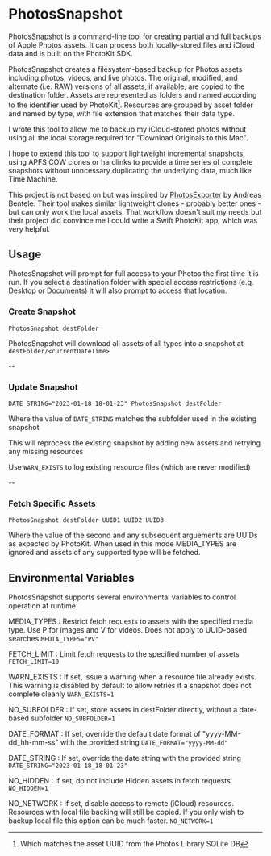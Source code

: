 # PhotosSnapshot

PhotosSnapshot is a command-line tool for creating partial and full backups of Apple Photos assets. It can process both locally-stored files and iCloud data and is built on the PhotoKit SDK.

PhotosSnapshot creates a filesystem-based backup for Photos assets including photos, videos, and live photos. The original, modified, and alternate (i.e. RAW) versions of all assets, if available, are  copied to the destination folder. Assets are represented as folders and named according to the identifier used by PhotoKit[^1]. Resources are grouped by asset folder and named by type, with file extension that matches their data type.

[^1]: Which matches the asset UUID from the Photos Library SQLite DB

I wrote this tool to allow me to backup my iCloud-stored photos without using all the local storage required for "Download Originals to this Mac".

I hope to extend this tool to support lightweight incremental snapshots, using APFS COW clones or hardlinks to provide a time series of complete snapshots without unncessary duplicating the underlying data, much like Time Machine.

This project is not based on but was inspired by [PhotosExporter](https://github.com/abentele/PhotosExporter) by Andreas Bentele. Their tool makes similar lightweight clones - probably better ones - but can only work the local assets. That workflow doesn't suit my needs but their project did convince me I could write a Swift PhotoKit app, which was very helpful.

## Usage

PhotosSnapshot will prompt for full access to your Photos the first time it is run. If you select a destination folder with special access restrictions (e.g. Desktop or Documents) it will also prompt to access that location.

### Create Snapshot

`PhotosSnapshot destFolder`

PhotosSnapshot will download all assets of all types into a snapshot at `destFolder/<currentDateTime>`

--

### Update Snapshot

`DATE_STRING="2023-01-18_18-01-23" PhotosSnapshot destFolder`

Where the value of `DATE_STRING` matches the subfolder used in the existing snapshot

This will reprocess the existing snapshot by adding new assets and retrying any missing resources

Use `WARN_EXISTS` to log existing resource files (which are never modified)


--

### Fetch Specific Assets

`PhotosSnapshot destFolder UUID1 UUID2 UUID3`

Where the value of the second and any subsequent arguements are UUIDs as expected by PhotoKit. When used in this mode MEDIA_TYPES are ignored and assets of any supported type will be fetched.


## Environmental Variables

PhotosSnapshot supports several environmental variables to control operation at runtime

MEDIA_TYPES
: Restrict fetch requests to assets with the specified media type. Use P for images and V for videos. Does not apply to UUID-based searches `MEDIA_TYPES="PV"`

FETCH_LIMIT
: Limit fetch requests to the specified number of assets `FETCH_LIMIT=10`

WARN_EXISTS
: If set, issue a warning when a resource file already exists. This warning is disabled by default to allow retries if a snapshot does not complete cleanly `WARN_EXISTS=1`

NO_SUBFOLDER
: If set, store assets in destFolder directly, without a date-based subfolder `NO_SUBFOLDER=1`

DATE_FORMAT
: If set, override the default date format of "yyyy-MM-dd_hh-mm-ss" with the provided string `DATE_FORMAT="yyyy-MM-dd"`

DATE_STRING
: If set, override the date string with the provided string `DATE_STRING="2023-01-18_18-01-23"`

NO_HIDDEN
: If set, do not include Hidden assets in fetch requests `NO_HIDDEN=1`

NO_NETWORK
: If set, disable access to remote (iCloud) resources. Resources with local file backing will still be copied. If you only wish to backup local file this option can be much faster. `NO_NETWORK=1`
